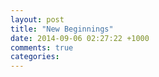 ```yaml
---
layout: post
title: "New Beginnings"
date: 2014-09-06 02:27:22 +1000
comments: true
categories: 
---
```

